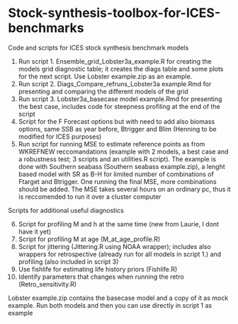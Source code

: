 # Stock-synthesis-toolbox-for-ICES-benchmarks
Code and scripts for ICES stock synthesis benchmark models

1.	Run script 1. Ensemble_grid_Lobster3a_example.R for creating the models grid diagnostic table; it creates the diags table and some plots for the next script. Use Lobster example.zip as an example.
2.	Run script 2. Diags_Compare_refruns_Lobster3a example.Rmd for presenting and comparing the different models of the grid 
3.	Run script 3. Lobster3a_basecase model example.Rmd for presenting the best case, includes code for steepness profiling at the end of the script
4.	Script for the F Forecast options but with need to add also biomass options, same SSB as year before, Btrigger and Blim (Henning to be modified for ICES purposes)
5.	Run script for running MSE to estimate reference points as from WKREFNEW reccomandations (example with 2 models, a best case and a robustness test; 3 scripts and an utilities.R script). The example is done with Southern seabass (Southern seabass example.zip), a lenght based model with SR as B-H for limited number of combinations of Ftarget and Btrigger. One running the final MSE, more combinations should be added. The MSE takes several hours on an ordinary pc, thus it is reccomended to run it over a cluster computer 

Scripts for additional useful diagnostics

6.	Script for profiling M and h at the same time (new from Laurie, I dont have it yet)
7.	Script for profiling M at age (M_at_age_profile.R)
8.	Script for jittering (Jittering.R using NOAA wrapper); includes also wrappers for retrospective (already run for all models in script 1.) and profiling (also included in script 3)
9.	Use fishlife for estimating life history priors (Fishlife.R)
10.	Identify parameters that changes when running the retro (Retro_sensitivity.R)

Lobster example.zip contains the basecase model and a copy of it as mock example. Run both models and then you can use directly in script 1 as example

